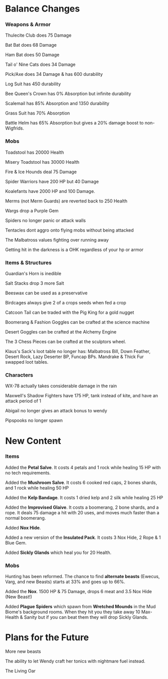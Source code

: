 # Balance Changes

### Weapons & Armor
Thulecite Club does 75 Damage

Bat Bat does 68 Damage

Ham Bat does 50 Damage

Tail o' Nine Cats does 34 Damage

Pick/Axe does 34 Damage & has 600 durability

Log Suit has 450 durability

Bee Queen's Crown has 0% Absorption but infinite durability

Scalemail has 85% Absorption and 1350 durability

Grass Suit has 70% Absorption

Battle Helm has 65% Absorption but gives a 20% damage boost to non-Wigfrids.

### Mobs
Toadstool has 20000 Health

Misery Toadstool has 30000 Health

Fire & Ice Hounds deal 75 Damage

Spider Warriors have 200 HP but 40 Damage

Koalefants have 2000 HP and 100 Damage.

Merms (not Merm Guards) are reverted back to 250 Health

Wargs drop a Purple Gem

Spiders no longer panic or attack walls

Tentacles dont aggro onto flying mobs without being attacked

The Malbatross values fighting over running away

Getting hit in the darkness is a OHK regardless of your hp or armor

### Items & Structures

Guardian's Horn is inedible

Salt Stacks drop 3 more Salt

Beeswax can be used as a preservative

Birdcages always give 2 of a crops seeds when fed a crop

Catcoon Tail can be traded with the Pig King for a gold nugget

Boomerang & Fashion Goggles can be crafted at the science machine

Desert Goggles can be crafted at the Alchemy Engine

The 3 Chess Pieces can be crafted at the sculptors wheel.

Klaus's Sack's loot table no longer has: Malbatross Bill, Down Feather, Desert Rock, Lazy Deserter BP, Funcap BPs. Mandrake & Thick Fur swapped loot tables.

### Characters
WX-78 actually takes considerable damage in the rain

Maxwell's Shadow Fighters have 175 HP, tank instead of kite, and have an attack period of 1

Abigail no longer gives an attack bonus to wendy 

Pipspooks no longer spawn

# New Content

### Items 

Added the **Petal Salve**. It costs 4 petals and 1 rock while healing 15 HP with no tech requirements.

Added the **Mushroom Salve**. It costs 6 cooked red caps, 2 bones shards, and 1 rock while healing 50 HP 

Added the **Kelp Bandage**. It costs 1 dried kelp and 2 silk while healing 25 HP 

Added the **Improvised Glaive**. It costs a boomerang, 2 bone shards, and a rope. It deals 75 damage a hit with 20 uses, and moves much faster than a normal boomerang.

Added **Nox Hide**.

Added a new version of the **Insulated Pack**. It costs 3 Nox Hide, 2 Rope & 1 Blue Gem.

Added **Sickly Glands** which heal you for 20 Health.

### Mobs

Hunting has been reformed. The chance to find **alternate beasts** (Ewecus, Varg, and new Beasts) starts at 33% and goes up to 66%.

Added the **Nox**. 1500 HP & 75 Damage, drops 6 meat and 3.5 Nox Hide (New Beast!)

Added **Plague Spiders** which spawn from **Wretched Mounds** in the Mud Biome's background rooms. When they hit you they take away 10 Max-Health & Sanity but if you can beat them they will drop Sickly Glands.

# Plans for the Future

More new beasts

The ability to let Wendy craft her tonics with nightmare fuel instead.

The Living Oar 
